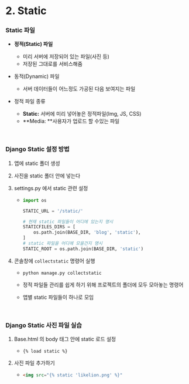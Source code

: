 # 2. Static

### Static 파일

* **정적(Static) 파일**
  * 미리 서버에 저장되어 있는 파일(사진 등)
  * 저장된 그대로를 서비스해줌
* 동적(Dynamic) 파일
  * 서버 데이터들이 어느정도 가공된 다음 보여지는 파일

* 정적 파일 종류
  * **Static:** 서버에 미리 넣어놓은 정적파일(Img, JS, CSS)
  * **Media: **사용자가 업로드 할 수있는 파일

<br>

### Django Static 설정 방법

1. 앱에 static 폴더 생성

2. 사진을 static 폴더 안에 넣는다

3. settings.py 에서 static 관련 설정

   * ```python
     import os
     
     STATIC_URL = '/static/'
     
     # 현재 static 파일들이 어디에 있는지 명시
     STATICFILES_DIRS = [
         os.path.join(BASE_DIR, 'blog', 'static'),
     ]
     # static 파일을 어디에 모을건지 명시
     STATIC_ROOT = os.path.join(BASE_DIR, 'static')
     ```

4. 콘솔창에 ```collectstatic``` 명령어 실행

   * ```
     python manage.py collectstatic
     ```

   * 정적 파일들 관리를 쉽게 하기 위해 프로젝트의 폴더에 모두 모아놓는 명령어

   * 앱별 static 파일들이 하나로 모임

<br>

### Django Static 사진 파일 실습

1. Base.html 의 body 태그 안에 static 로드 설정

   * ```{% load static %}```

2. 사진 파일 추가하기

   * ```html
     <img src="{% static 'likelion.png' %}"
     ```








